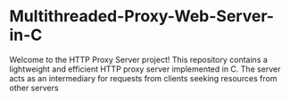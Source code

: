 # Multithreaded-Proxy-Web-Server-in-C
Welcome to the HTTP Proxy Server project! This repository contains a lightweight and efficient HTTP proxy server implemented in C. The server acts as an intermediary for requests from clients seeking resources from other servers
